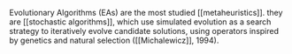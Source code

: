 Evolutionary Algorithms (EAs) are the most studied [[metaheuristics]]. they are [[stochastic algorithms]], which use simulated evolution as a search strategy to iteratively evolve candidate solutions, using operators inspired by genetics and natural selection ([[Michalewicz]], 1994).